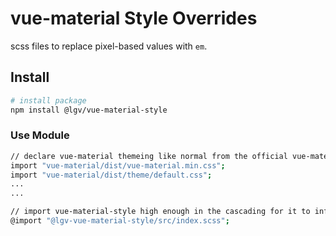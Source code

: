 # vue-material Style Overrides

scss files to replace pixel-based values with `em`.

## Install

```bash
# install package
npm install @lgv/vue-material-style
```

### Use Module

```bash
// declare vue-material themeing like normal from the official vue-material project
import "vue-material/dist/vue-material.min.css";
import "vue-material/dist/theme/default.css";
...
...

// import vue-material-style high enough in the cascading for it to influence your style as you wish
@import "@lgv-vue-material-style/src/index.scss";
```
